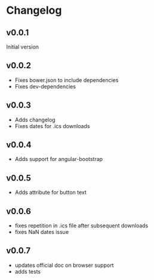 # Changelog

## v0.0.1

Initial version

## v0.0.2

- Fixes bower.json to include dependencies
- Fixes dev-dependencies

## v0.0.3

- Adds changelog
- Fixes dates for .ics downloads

## v0.0.4

- Adds support for angular-bootstrap

## v0.0.5

- Adds attribute for button text

## v0.0.6

- fixes repetition in .ics file after subsequent downloads
- fixes NaN dates issue

## v0.0.7

- updates official doc on browser support
- adds tests